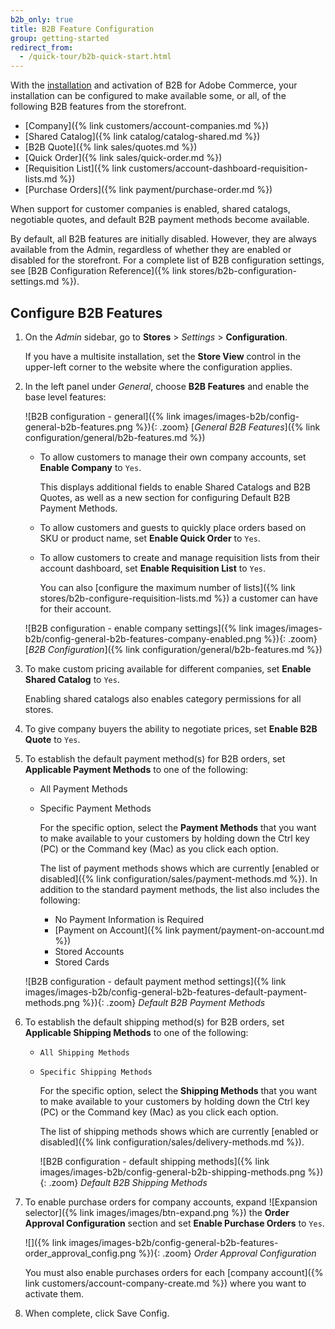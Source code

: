 ```yaml
---
b2b_only: true
title: B2B Feature Configuration
group: getting-started
redirect_from:
  - /quick-tour/b2b-quick-start.html
---
```


With the [installation](https://devdocs.magento.com/extensions/b2b/) and activation of B2B for Adobe Commerce, your installation can be configured to make available some, or all, of the following B2B features from the storefront.

- [Company]({% link customers/account-companies.md %})
- [Shared Catalog]({% link catalog/catalog-shared.md %})
- [B2B Quote]({% link sales/quotes.md %})
- [Quick Order]({% link sales/quick-order.md %})
- [Requisition List]({% link customers/account-dashboard-requisition-lists.md %})
- [Purchase Orders]({% link payment/purchase-order.md %})

When support for customer companies is enabled, shared catalogs, negotiable quotes, and default B2B payment methods become available.

By default, all B2B features are initially disabled. However, they are always available from the Admin, regardless of whether they are enabled or disabled for the storefront. For a complete list of B2B configuration settings, see [B2B Configuration Reference]({% link stores/b2b-configuration-settings.md %}).

## Configure B2B Features

1. On the _Admin_ sidebar, go to **Stores** > _Settings_ > **Configuration**.

    If you have a multisite installation, set the **Store View** control in the upper-left corner to the website where the configuration applies.

1. In the left panel under _General_, choose **B2B Features** and enable the base level features:

   ![B2B configuration - general]({% link images/images-b2b/config-general-b2b-features.png %}){: .zoom}
   [_General B2B Features_]({% link configuration/general/b2b-features.md %})

   - To allow customers to manage their own company accounts, set **Enable Company** to `Yes`.

      This displays additional fields to enable Shared Catalogs and B2B Quotes, as well as a new section for configuring Default B2B Payment Methods.

   - To allow customers and guests to quickly place orders based on SKU or product name, set **Enable Quick Order** to `Yes`.

   - To allow customers to create and manage requisition lists from their account dashboard, set **Enable Requisition List** to `Yes`.

      You can also [configure the maximum number of lists]({% link stores/b2b-configure-requisition-lists.md %}) a customer can have for their account.

   ![B2B configuration - enable company settings]({% link images/images-b2b/config-general-b2b-features-company-enabled.png %}){: .zoom}
   [_B2B Configuration_]({% link configuration/general/b2b-features.md %})

1. To make custom pricing available for different companies, set **Enable Shared Catalog** to `Yes`.

   Enabling shared catalogs also enables category permissions for all stores.

1. To give company buyers the ability to negotiate prices, set **Enable B2B Quote** to `Yes`.

1. To establish the default payment method(s) for B2B orders, set **Applicable Payment Methods** to one of the following:

   - All Payment Methods

   - Specific Payment Methods

      For the specific option, select the **Payment Methods** that you want to make available to your customers by holding down the Ctrl key (PC) or the Command key (Mac) as you click each option.

      The list of payment methods shows which are currently [enabled or disabled]({% link configuration/sales/payment-methods.md %}). In addition to the standard payment methods, the list also includes the following:

      - No Payment Information is Required
      - [Payment on Account]({% link payment/payment-on-account.md %})
      - Stored Accounts
      - Stored Cards

    ![B2B configuration - default payment method settings]({% link images/images-b2b/config-general-b2b-features-default-payment-methods.png %}){: .zoom}
    _Default B2B Payment Methods_

1. To establish the default shipping method(s) for B2B orders, set **Applicable Shipping Methods** to one of the following:

   - `All Shipping Methods`
   - `Specific Shipping Methods`

     For the specific option, select the **Shipping Methods** that you want to make available to your customers by holding down the Ctrl key (PC) or the Command key (Mac) as you click each option.

     The list of shipping methods shows which are currently [enabled or disabled]({% link configuration/sales/delivery-methods.md %}).

     ![B2B configuration - default shipping methods]({% link images/images-b2b/config-general-b2b-shipping-methods.png %}){: .zoom}
     _Default B2B Shipping Methods_

1. To enable purchase orders for company accounts, expand ![Expansion selector]({% link images/images/btn-expand.png %}) the **Order Approval Configuration** section and set **Enable Purchase Orders** to `Yes`.

   ![]({% link images/images-b2b/config-general-b2b-features-order_approval_config.png %}){: .zoom}
   _Order Approval Configuration_

   You must also enable purchases orders for each [company account]({% link customers/account-company-create.md %}) where you want to activate them.

1. When complete, click <span class="btn">Save Config</span>.
